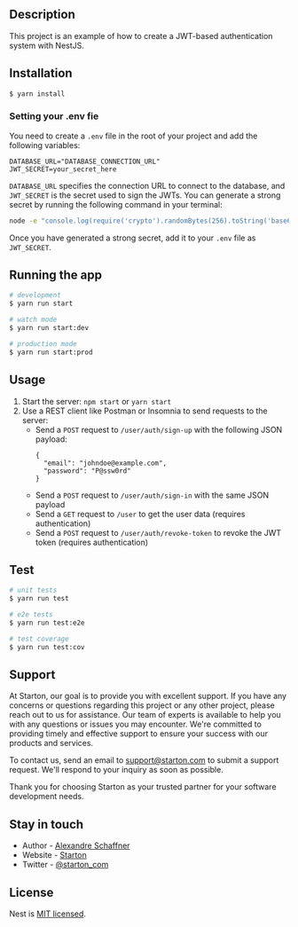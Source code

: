 ## Description

This project is an example of how to create a JWT-based authentication system with NestJS.

## Installation

```bash
$ yarn install
```

### Setting your .env fie

You need to create a `.env` file in the root of your project and add the following variables:

```
DATABASE_URL="DATABASE_CONNECTION_URL"
JWT_SECRET=your_secret_here

```

`DATABASE_URL` specifies the connection URL to connect to the database, and `JWT_SECRET` is the secret used to sign the JWTs. You can generate a strong secret by running the following command in your terminal:

```bash
node -e "console.log(require('crypto').randomBytes(256).toString('base64'));"
```

Once you have generated a strong secret, add it to your `.env` file as `JWT_SECRET`.

## Running the app

```bash
# development
$ yarn run start

# watch mode
$ yarn run start:dev

# production mode
$ yarn run start:prod
```

## Usage

1. Start the server: `npm start` or `yarn start`
2. Use a REST client like Postman or Insomnia to send requests to the server:
   - Send a `POST` request to `/user/auth/sign-up` with the following JSON payload:
     ```
     {
       "email": "johndoe@example.com",
       "password": "P@ssw0rd"
     }

     ```
   - Send a `POST` request to `/user/auth/sign-in` with the same JSON payload
   - Send a `GET` request to `/user` to get the user data (requires authentication)
   - Send a `POST` request to `/user/auth/revoke-token` to revoke the JWT token (requires authentication)

## Test

```bash
# unit tests
$ yarn run test

# e2e tests
$ yarn run test:e2e

# test coverage
$ yarn run test:cov
```

## Support

At Starton, our goal is to provide you with excellent support. If you have any concerns or questions regarding this project or any other project, please reach out to us for assistance. Our team of experts is available to help you with any questions or issues you may encounter. We're committed to providing timely and effective support to ensure your success with our products and services.

To contact us, send an email to [support@starton.com](mailto:hello@starton.com) to submit a support request. We'll respond to your inquiry as soon as possible.

Thank you for choosing Starton as your trusted partner for your software development needs.

## Stay in touch

- Author - [Alexandre Schaffner](https://github.com/delicious-mango)
- Website - [Starton](https://starton.com/)
- Twitter - [@starton_com](https://twitter.com/starton_com)

## License

Nest is [MIT licensed](LICENSE).
